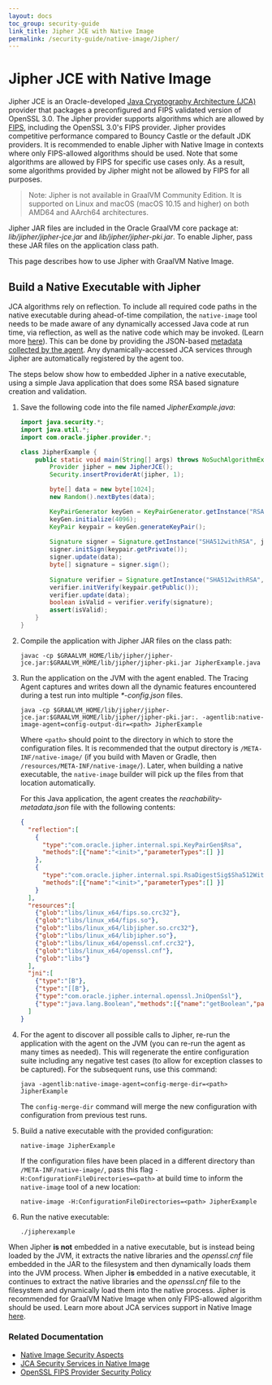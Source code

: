 ```yaml
---
layout: docs
toc_group: security-guide
link_title: Jipher JCE with Native Image
permalink: /security-guide/native-image/Jipher/
---
```


# Jipher JCE with Native Image

Jipher JCE is an Oracle-developed [Java Cryptography Architecture (JCA)](../reference-manual/native-image/JCASecurityServices.md) provider that packages a preconfigured and FIPS validated version of OpenSSL 3.0. 
The Jipher provider supports algorithms which are allowed by [FIPS](https://en.wikipedia.org/wiki/FIPS_140), including the OpenSSL 3.0's FIPS provider. 
Jipher provides competitive performance compared to Bouncy Castle or the default JDK providers.
It is recommended to enable Jipher with Native Image in contexts where only FIPS-allowed algorithms should be used. 
Note that some algorithms are allowed by FIPS for specific use cases only. As a result, some algorithms provided by Jipher might not be allowed by FIPS for all purposes.

> Note: Jipher is not available in GraalVM Community Edition. It is supported on Linux and macOS (macOS 10.15 and higher) on both AMD64 and AArch64 architectures.

Jipher JAR files are included in the Oracle GraalVM core package at: _lib/jipher/jipher-jce.jar_ and _lib/jipher/jipher-pki.jar_.
To enable Jipher, pass these JAR files on the application class path.

This page describes how to use Jipher with GraalVM Native Image.

## Build a Native Executable with Jipher

JCA algorithms rely on reflection. 
To include all required code paths in the native executable during ahead-of-time compilation, the `native-image` tool needs to be made aware of any dynamically accessed Java code at run time, via reflection, as well as the native code which may be invoked. (Learn more [here](../reference-manual/native-image/NativeImageBasics.md#static-analysis)).
This can be done by providing the JSON-based [metadata collected by the agent](../reference-manual/native-image/AutomaticMetadataCollection.md). 
Any dynamically-accessed JCA services through Jipher are automatically registered by the agent too.

The steps below show how to embedded Jipher in a native executable, using a simple Java application that does some RSA based signature creation and validation.

1. Save the following code into the file named _JipherExample.java_:

    ```java
    import java.security.*;
    import java.util.*;
    import com.oracle.jipher.provider.*;

    class JipherExample {
        public static void main(String[] args) throws NoSuchAlgorithmException, InvalidKeyException, SignatureException {
            Provider jipher = new JipherJCE();
            Security.insertProviderAt(jipher, 1);

            byte[] data = new byte[1024];
            new Random().nextBytes(data);

            KeyPairGenerator keyGen = KeyPairGenerator.getInstance("RSA", jipher);
            keyGen.initialize(4096);
            KeyPair keypair = keyGen.generateKeyPair();
            
            Signature signer = Signature.getInstance("SHA512withRSA", jipher);
            signer.initSign(keypair.getPrivate());
            signer.update(data);
            byte[] signature = signer.sign();
            
            Signature verifier = Signature.getInstance("SHA512withRSA", jipher);
            verifier.initVerify(keypair.getPublic());
            verifier.update(data);
            boolean isValid = verifier.verify(signature);
            assert(isValid);
        }
    }
    ```

2. Compile the application with Jipher JAR files on the class path:

    ```shell
    javac -cp $GRAALVM_HOME/lib/jipher/jipher-jce.jar:$GRAALVM_HOME/lib/jipher/jipher-pki.jar JipherExample.java
    ```
3. Run the application on the JVM with the agent enabled. The Tracing Agent captures and writes down all the dynamic features encountered during a test run into multiple _*-config.json_ files.

    ```shell
    java -cp $GRAALVM_HOME/lib/jipher/jipher-jce.jar:$GRAALVM_HOME/lib/jipher/jipher-pki.jar:. -agentlib:native-image-agent=config-output-dir=<path> JipherExample
    ```
    Where `<path>` should point to the directory in which to store the configuration files.
    It is recommended that the output directory is `/META-INF/native-image/` (if you build with Maven or Gradle, then `/resources/META-INF/native-image/`). 
    Later, when building a native executable, the `native-image` builder will pick up the files from that location automatically. 

    For this Java application, the agent creates the _reachability-metadata.json_ file with the following contents:
    ```json
    {
      "reflection":[
        {
          "type":"com.oracle.jipher.internal.spi.KeyPairGen$Rsa",
          "methods":[{"name":"<init>","parameterTypes":[] }]
        },
        {
          "type":"com.oracle.jipher.internal.spi.RsaDigestSig$Sha512WithRsa",
          "methods":[{"name":"<init>","parameterTypes":[] }]
        }
      ],
      "resources":[
        {"glob":"libs/linux_x64/fips.so.crc32"},
        {"glob":"libs/linux_x64/fips.so"},
        {"glob":"libs/linux_x64/libjipher.so.crc32"},
        {"glob":"libs/linux_x64/libjipher.so"},
        {"glob":"libs/linux_x64/openssl.cnf.crc32"},
        {"glob":"libs/linux_x64/openssl.cnf"},
        {"glob":"libs"}
      ],
      "jni":[
        {"type":"[B"},
        {"type":"[[B"},
        {"type":"com.oracle.jipher.internal.openssl.JniOpenSsl"},
        {"type":"java.lang.Boolean","methods":[{"name":"getBoolean","parameterTypes":["java.lang.String"] }]}
      ]
    }
   ```
    
4. For the agent to discover all possible calls to Jipher, re-run the application with the agent on the JVM (you can re-run the agent as many times as needed). This will regenerate the entire configuration suite including any negative test cases (to allow for exception classes to be captured). For the subsequent runs, use this command:

    ```shell
    java -agentlib:native-image-agent=config-merge-dir=<path> JipherExample
    ```
    The `config-merge-dir` command will merge the new configuration with configuration from previous test runs.

5. Build a native executable with the provided configuration:

    ```shell
    native-image JipherExample
    ```
    If the configuration files have been placed in a different directory than `/META-INF/native-image/`, pass this flag `-H:ConfigurationFileDirectories=<path>` at build time to inform the `native-image` tool of a new location:

    ```shell
    native-image -H:ConfigurationFileDirectories=<path> JipherExample
    ```

6. Run the native executable:
    ```shell
    ./jipherexample
    ```
        
When Jipher **is not** embedded in a native executable, but is instead being loaded by the JVM, it extracts the native libraries and the _openssl.cnf_ file embedded in the JAR to the filesystem and then dynamically loads them into the JVM process. 
When Jipher **is** embedded in a native executable, it continues to extract the native libraries and the _openssl.cnf_ file to the filesystem and dynamically load them into the native process.
Jipher is recommended for GraalVM Native Image when only FIPS-allowed algorithm should be used. Learn more about JCA services support in Native Image [here](../reference-manual/native-image/JCASecurityServices.md).

### Related Documentation

* [Native Image Security Aspects](native-image.md)
* [JCA Security Services in Native Image](../reference-manual/native-image/JCASecurityServices.md)
* [OpenSSL FIPS Provider Security Policy](https://csrc.nist.gov/CSRC/media/projects/cryptographic-module-validation-program/documents/security-policies/140sp4506.pdf)